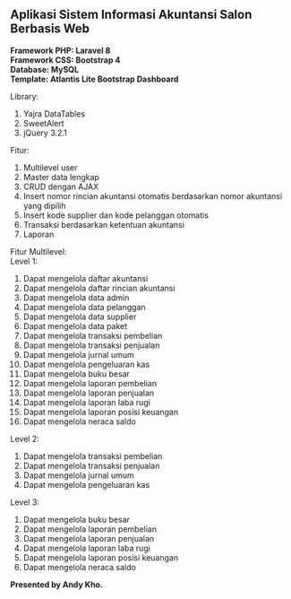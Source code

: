 ## Aplikasi Sistem Informasi Akuntansi Salon Berbasis Web

**Framework PHP: Laravel 8**<br>
**Framework CSS: Bootstrap 4**<br>
**Database: MySQL**<br>
**Template: Atlantis Lite Bootstrap Dashboard**

Library:
1. Yajra DataTables
2. SweetAlert
3. jQuery 3.2.1

Fitur:
1. Multilevel user
2. Master data lengkap
3. CRUD dengan AJAX
4. Insert nomor rincian akuntansi otomatis berdasarkan nomor akuntansi yang dipilih
5. Insert kode supplier dan kode pelanggan otomatis
6. Transaksi berdasarkan ketentuan akuntansi
7. Laporan

Fitur Multilevel:<br>
Level 1:
1. Dapat mengelola daftar akuntansi
2. Dapat mengelola daftar rincian akuntansi
3. Dapat mengelola data admin
4. Dapat mengelola data pelanggan
5. Dapat mengelola data supplier
6. Dapat mengelola data paket
7. Dapat mengelola transaksi pembelian
8. Dapat mengelola transaksi penjualan
9. Dapat mengelola jurnal umum
10. Dapat mengelola pengeluaran kas
11. Dapat mengelola buku besar
12. Dapat mengelola laporan pembelian
13. Dapat mengelola laporan penjualan
14. Dapat mengelola laporan laba rugi
15. Dapat mengelola laporan posisi keuangan
16. Dapat mengelola neraca saldo

Level 2:
1. Dapat mengelola transaksi pembelian
2. Dapat mengelola transaksi penjualan
3. Dapat mengelola jurnal umum
4. Dapat mengelola pengeluaran kas

Level 3:
1. Dapat mengelola buku besar
2. Dapat mengelola laporan pembelian
3. Dapat mengelola laporan penjualan
4. Dapat mengelola laporan laba rugi
5. Dapat mengelola laporan posisi keuangan
6. Dapat mengelola neraca saldo

**Presented by Andy Kho.**
